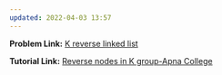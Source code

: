 ```yaml
---
updated: 2022-04-03 13:57
---
```

**Problem Link:** [K reverse linked list](https://www.interviewbit.com/problems/k-reverse-linked-list/)

**Tutorial Link:** [ Reverse nodes in K group-Apna College](https://youtu.be/LCRGV8avvUY)
